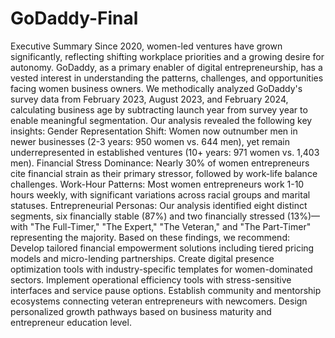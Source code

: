 # GoDaddy-Final
Executive Summary
 Since 2020, women-led ventures have grown significantly,
 reflecting shifting workplace priorities and a growing desire
 for autonomy. GoDaddy, as a primary enabler of digital
 entrepreneurship, has a vested interest in understanding
 the patterns, challenges, and opportunities facing women
 business owners.
 We methodically analyzed GoDaddy's survey data from
 February 2023, August 2023, and February 2024,
 calculating business age by subtracting launch year from
 survey year to enable meaningful segmentation. Our
 analysis revealed the following key insights:
 Gender Representation Shift: Women now outnumber men in newer businesses (2-3 years: 950 women
 vs. 644 men), yet remain underrepresented in established ventures (10+ years: 971 women vs. 1,403
 men).
 Financial Stress Dominance: Nearly 30% of women entrepreneurs cite financial strain as their primary
 stressor, followed by work-life balance challenges.
 Work-Hour Patterns: Most women entrepreneurs work 1-10 hours weekly, with significant variations
 across racial groups and marital statuses.
 Entrepreneurial Personas: Our analysis identified eight distinct segments, six financially stable (87%)
 and two financially stressed (13%)—with "The Full-Timer," "The Expert," "The Veteran," and "The
 Part-Timer" representing the majority.
 Based on these findings, we recommend:
 Develop tailored financial empowerment solutions including tiered pricing models and micro-lending
 partnerships.
 Create digital presence optimization tools with industry-specific templates for women-dominated
 sectors.
 Implement operational efficiency tools with stress-sensitive interfaces and service pause options.
 Establish community and mentorship ecosystems connecting veteran entrepreneurs with newcomers.
 Design personalized growth pathways based on business maturity and entrepreneur education level.

